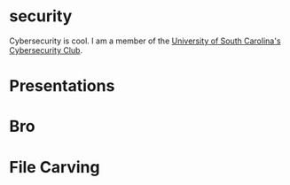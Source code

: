 # security
Cybersecurity is cool. I am a member of the [University of South Carolina's Cybersecurity Club](https://usccyber.org).

# Presentations

# Bro

# File Carving
